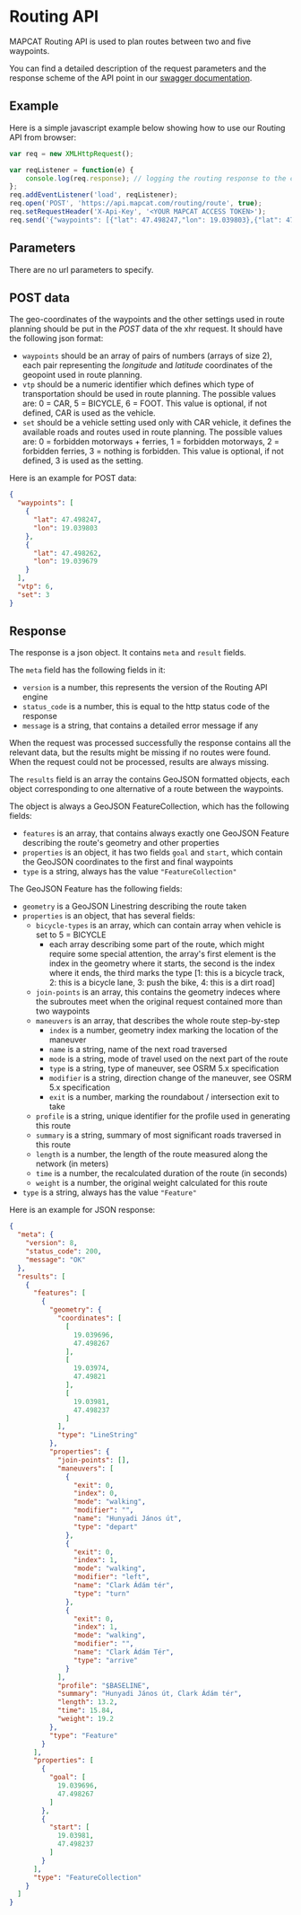 # Routing API

MAPCAT Routing API is used to plan routes between two and five waypoints. 
<!-- Height API is extremely useful for creating elevation profiles for routes. -->

You can find a detailed description of the request parameters and the response scheme of the API point in our [swagger documentation](../swagger/#/Routing_APIs/post_routing_route).

## Example
Here is a simple javascript example below showing how to use our Routing API from browser:

```js
var req = new XMLHttpRequest();

var reqListener = function(e) {
    console.log(req.response); // logging the routing response to the console
};
req.addEventListener('load', reqListener);
req.open('POST', 'https://api.mapcat.com/routing/route', true);
req.setRequestHeader('X-Api-Key', '<YOUR MAPCAT ACCESS TOKEN>');
req.send('{"waypoints": [{"lat": 47.498247,"lon": 19.039803},{"lat": 47.498262,"lon": 19.039679}],"vtp": 6,"set": 3}');
```

## Parameters
There are no url parameters to specify. 

## POST data
The geo-coordinates of the waypoints and the other settings used in route planning should be put in the _POST_ data of the xhr request. It should have the following json format:

- `waypoints` should be an array of pairs of numbers (arrays of size 2), each pair representing the _longitude_ and _latitude_ coordinates of the geopoint used in route planning.
- `vtp` should be a numeric identifier which defines which type of transportation should be used in route planning. The possible values are: 0 = CAR, 5 = BICYCLE, 6 = FOOT. This value is optional, if not defined, CAR is used as the vehicle.
- `set` should be a vehicle setting used only with CAR vehicle, it defines the available roads and routes used in route planning. The possible values are: 0 = forbidden motorways + ferries, 1 = forbidden motorways, 2 = forbidden ferries, 3 = nothing is forbidden. This value is optional, if not defined, 3 is used as the setting.

Here is an example for POST data:

```json
{
  "waypoints": [
    {
      "lat": 47.498247,
      "lon": 19.039803
    },
    {
      "lat": 47.498262,
      "lon": 19.039679
    }
  ],
  "vtp": 6,
  "set": 3
}
```

## Response
The response is a json object. It contains `meta` and `result` fields.

The `meta` field has the following fields in it:

- `version` is a number, this represents the version of the Routing API engine
- `status_code` is a number, this is equal to the http status code of the response
- `message` is a string, that contains a detailed error message if any

When the request was processed successfully the response contains all the relevant data, but the results might be missing if no routes were found. 
When the request could not be processed, results are always missing.

The `results` field is an array the contains GeoJSON formatted objects, each object corresponding to one alternative of a route between the waypoints.

The object is always a GeoJSON FeatureCollection, which has the following fields:

- `features` is an array, that contains always exactly one GeoJSON Feature describing the route's geometry and other properties
- `properties` is an object, it has two fields `goal` and `start`, which contain the GeoJSON coordinates to the first and final waypoints
- `type` is a string, always has the value `"FeatureCollection"`

The GeoJSON Feature has the following fields:

- `geometry` is a GeoJSON Linestring describing the route taken
- `properties` is an object, that has several fields:
    - `bicycle-types` is an array, which can contain array when vehicle is set to 5 = BICYCLE
        - each array describing some part of the route, which might require some special attention, the array's first element is the index in the geometry where it starts, the second is the index where it ends, the third marks the type [1: this is a bicycle track, 2: this is a bicycle lane, 3: push the bike, 4: this is a dirt road]
    - `join-points` is an array, this contains the geometry indeces where the subroutes meet when the original request contained more than two waypoints
    - `maneuvers` is an array, that describes the whole route step-by-step
        - `index` is a number, geometry index marking the location of the maneuver
        - `name` is a string, name of the next road traversed
        - `mode` is a string, mode of travel used on the next part of the route
        - `type` is a string, type of maneuver, see OSRM 5.x specification
        - `modifier` is a string, direction change of the maneuver, see OSRM 5.x specification
        - `exit` is a number, marking the roundabout / intersection exit to take
    - `profile` is a string, unique identifier for the profile used in generating this route
    - `summary` is a string, summary of most significant roads traversed in this route
    - `length` is a number, the length of the route measured along the network (in meters)
    - `time` is a number, the recalculated duration of the route (in seconds)
    - `weight` is a number, the original weight calculated for this route
- `type` is a string, always has the value `"Feature"`

Here is an example for JSON response:

```json
{
  "meta": {
    "version": 8,
    "status_code": 200,
    "message": "OK"
  },
  "results": [
    {
      "features": [
        {
          "geometry": {
            "coordinates": [
              [
                19.039696,
                47.498267
              ],
              [
                19.03974,
                47.49821
              ],
              [
                19.03981,
                47.498237
              ]
            ],
            "type": "LineString"
          },
          "properties": {
            "join-points": [],
            "maneuvers": [
              {
                "exit": 0,
                "index": 0,
                "mode": "walking",
                "modifier": "",
                "name": "Hunyadi János út",
                "type": "depart"
              },
              {
                "exit": 0,
                "index": 1,
                "mode": "walking",
                "modifier": "left",
                "name": "Clark Ádám tér",
                "type": "turn"
              },
              {
                "exit": 0,
                "index": 1,
                "mode": "walking",
                "modifier": "",
                "name": "Clark Ádám Tér",
                "type": "arrive"
              }
            ],
            "profile": "$BASELINE",
            "summary": "Hunyadi János út, Clark Ádám tér",
            "length": 13.2,
            "time": 15.84,
            "weight": 19.2
          },
          "type": "Feature"
        }
      ],
      "properties": [
        {
          "goal": [
            19.039696,
            47.498267
          ]
        },
        {
          "start": [
            19.03981,
            47.498237
          ]
        }
      ],
      "type": "FeatureCollection"
    }
  ]
}
```